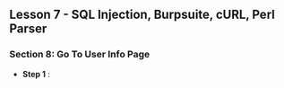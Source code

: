 Lesson 7 - SQL Injection, Burpsuite, cURL, Perl Parser
-------
### Section 8: Go To User Info Page
- **Step 1** : 


